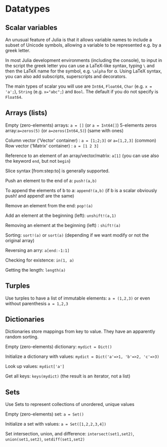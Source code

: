 # Datatypes #

## Scalar variables ##
An unusual feature of Julia is that it allows variable names to include a subset of Unicode symbols, allowing a variable to be represented e.g. by a greek letter.

In most Julia development environments (including the console), to input in the script the greek letter you can use a LaTeX-like syntax, typing `\` and then the LaTeX name for the symbol, e.g. `\alpha` for α.
Using LaTeX syntax, you can also add subscripts, superscripts and decorators.

The main types of scalar you will use are `Int64`, `Float64`, `Char` (e.g. `x = 'a';`), `String` (e.g. `x="abc";`) and `Bool`.
The default if you do not specify is `Float64`.

## Arrays (lists) ##
Empty (zero-elements) arrays: `a = []` (or `a = Int64[]`)
5-elements zeros array:`a=zeros(5)` (or `a=zeros(Int64,5)`) (same with ones)

Column vector ('Vector' container) : `a = [1;2;3]` or `a=[1,2,3]` (common)
Row vector ('Matrix' container) : `a = [1 2 3]`

Reference to an element of an array/vector/matrix: `a[1]` (you can use also the keyword `end`, but not `begin`)

Slice syntax [from:step:to] is generally supported.

Push an element to the end of a: `push!(a,b)`

To append the elements of b to a: `append!(a,b)`
(if b is a scalar obviously push! and append! are the same)

Remove an element from the end: `pop!(a)`

Add an element at the beginning (left): `unshift!(a,1)`

Removing an element at the beginning (left) : `shift!(a)`

Sorting: `sort!(a)` or `sort(a)` (depending if we want modify or not the original array)

Reversing an arry: `a[end:-1:1]`

Checking for existence: `in(1, a)`

Getting the length: `length(a)`

## Turples ##
Use turples to have a list of immutable elements: `a = (1,2,3)` or even without parenthesis `a = 1,2,3`


## Dictionaries ##
Dictionaries store mappings from key to value. They have an apparently random sorting.

Empty (zero-elements) dictionary: `mydict = Dict()`

Initialize a dictionary with values: `mydict = Dict('a'=>1, 'b'=>2, 'c'=>3)`

Look up values: `mydict['a']`

Get all keys: `keys(mydict)` (the result is an iterator, not a list)




## Sets ##
Use Sets to represent collections of unordered, unique values

Empty (zero-elements) set: `a = Set()`

Initialize a set with values: `a = Set([1,2,2,3,4])`

Set intersection, union, and difference: `intersect(set1,set2)`, `union(set1,set2)`, `setdiff(set1,set2)`


